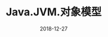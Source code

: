 ---
title: "Java.JVM.对象模型"
date: "2018-12-27"
categories:
 - "整理"
tags:
 - "Java"
 - "JVM"
toc: true
---